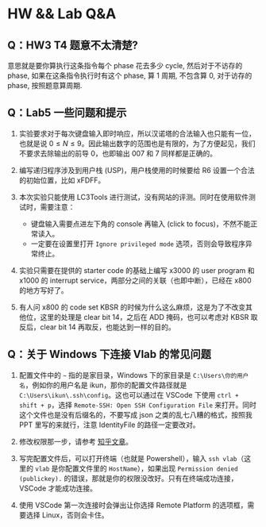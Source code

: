 # HW && Lab Q&A

## Q：HW3 T4 题意不太清楚?

意思就是要你算执行这条指令每个 phase 花去多少 cycle, 然后对于不访存的 phase, 如果在这条指令执行时有这个 phase, 算 1 周期, 不包含算 0, 对于访存的 phase, 按照题意算周期.

## Q：Lab5 一些问题和提示

1. 实验要求对于每次键盘输入即时响应，所以汉诺塔的合法输入也只能有一位，也就是说 $0\le N\le 9$。因此输出数字的范围也是有限的，为了方便起见，我们不要求去除输出的前导 0，也即输出 007 和 7 同样都是正确的。

2. 编写递归程序涉及到用户栈 (USP)，用户栈使用的时候要给 R6 设置一个合法的初始位置，比如 xFDFF。

3. 本次实验只能使用 LC3Tools 进行测试，没有网站的评测。同时在使用软件测试时，需要注意：
    - 键盘输入需要点进左下角的 console 再输入 (click to focus)，不然不能正常读入。
    - 一定要在设置里打开 `Ignore privileged mode` 选项，否则会导致程序异常终止。

4. 实验只需要在提供的 starter code 的基础上编写 x3000 的 user program 和 x1000 的 interrupt service，两部分之间的关联（也即中断），已经在 x800 的地方写好了。

5. 有人问 x800 的 code set KBSR 的时候为什么这么麻烦，这是为了不改变其他位，这里的处理是 clear bit 14，之后在 ADD 掩码，也可以考虑对 KBSR 取反后，clear bit 14 再取反，也能达到一样的目的。

## Q：关于 Windows 下连接 Vlab 的常见问题

1. 配置文件中的 `~` 指的是家目录，Windows 下的家目录是 `C:\Users\你的用户名`，例如你的用户名是 ikun，那你的配置文件路径就是 `C:\Users\ikun\.ssh\config`。这也可以通过在 VSCode 下使用 `ctrl + shift + p`，选择 `Remote-SSH: Open SSH Configuration File` 来打开。同时这个文件也是没有后缀名的，不要写成 json 之类的乱七八糟的格式，按照我 PPT 里写的来就行，注意 IdentityFile 的路径一定要改对。

2. 修改权限那一步，请参考 [知乎文章](https://zhuanlan.zhihu.com/p/364189095)。

3. 写完配置文件后，可以打开终端（也就是 Powershell），输入 `ssh vlab`（这里的 `vlab` 是你配置文件里的 `HostName`），如果出现 `Permission denied (publickey).` 的错误，那就是你的权限没改好。只有在终端成功连接，VSCode 才能成功连接。

4. 使用 VSCode 第一次连接时会弹出让你选择 Remote Platform 的选项框，需要选择 Linux，否则会卡住。
